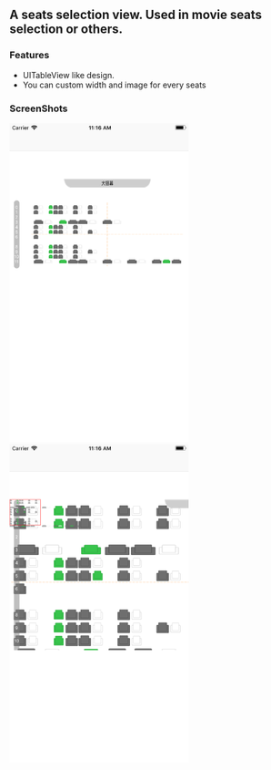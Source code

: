 ## A seats selection view. Used in movie seats selection or others.

### Features
- UITableView like design.
- You can custom width and image for every seats

### ScreenShots

<img src="https://github.com/falcon11/ASSeatsSelection/blob/develop/screenshots/Simulator%20Screen%20Shot%20-%20iPhone%208%20Plus%20-%202017-12-25%20at%2011.16.05.png?raw=true" width=315>
<img src="https://github.com/falcon11/ASSeatsSelection/blob/develop/screenshots/Simulator%20Screen%20Shot%20-%20iPhone%208%20Plus%20-%202017-12-25%20at%2011.16.15.png?raw=true" width=315>


